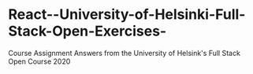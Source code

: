 # React--University-of-Helsinki-Full-Stack-Open-Exercises-
Course Assignment Answers from the University of Helsink's Full Stack Open Course 2020
